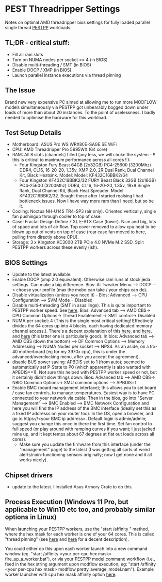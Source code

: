 # PEST Threadripper Settings
Notes on optimal AMD threadripper bios settings for fully loaded parallel single thread [PESTPP](https://github.com/usgs/pestpp) workloads

## TL;DR - critical stuff:
* Fill all ram slots
* Turn on NUMA nodes per socket == 4 (in BIOS)
* Disable multi-threading / SMT (in BIOS)
* Enable DOCP / XMP (in BIOS)
* Launch parallel instance executions via thread pinning

## The Issue
Brand new very expensive PC aimed at allowing me to run more MODFLOW models simultaneously via PESTPP got unbearably bogged down under loads of more than about 20 instances. To the point of uselessness. I badly needed to optimise the hardware for this workload.

## Test Setup Details
* Motherboard: ASUS Pro WS WRX80E-SAGE SE WiFi
* CPU: AMD Threadripper Pro 5995WX (64 core)
* RAM: All 8 slots (channels) filled (any less, we will choke the system - !! this is critical to maximum performance across all cores !!):
  - Four Kingston Fury Beast 64GB (2x32GB) PC4-25600 (3200Mhz) DDR4, CL16, 16-20-20, 1.35v, XMP 2.0, 2R Dual Rank, Dual Channel Kit, Black Heatsink. Model: Model: KF432C16BBK2/64
  - Four Kingston KF432C16BBK2/32 FURY Beast Black 32GB (2x16GB) PC4-25600 (3200Mhz) DDR4, CL16, 16-20-20, 1.35v, 1Rx8 Single Rank, Dual Channel Kit, Black Heat Spreader. Model: KF432C16BBK2/32. Bought these after I started realsing I had bottleneck issues. Now I have way more ram than I need, but so be it.
* Cooling: Noctua NH-U14S TR4-SP3 (air  only). Oriented vertically, single fan pushingup  through cooler to top of case.
* Case: Fractal Design Define 7 XL E-ATX Case (tower). Nice and big, lots of space and lots of air flow. Top cover removed to allow cpu heat to be blown up out of vents on top of case (rear case fan moved to here, pulling from directly above CPU).
* Storage: 3 x Kingston KC3000 2TB PCIe 4.0 NVMe M.2 SSD. Split PESTPP workers across these evenly (ish).

## BIOS Settings
* Update to the latest available.
* Enable DOCP (xmp 2.0 equivalent). Otherwise ram runs at stock jeda settings. Can make a big difference. Bios: Ai Tweaker Menu --> DOCP --> choose your profile (max the mobo can take / your chips can do).
* Disable virtualization (unless you need it) - Bios: Advanced --> CPU Configuration --> SVM Mode = Disabled
* Disable multi-threading (SMT in asus lingo). This is quite important to PESTPP worker speed. See [here](https://www.ansys.com/content/dam/company/technology-and-solution-partners/workstation-p620-ansys-white-paper.pdf). Bios: Advanced tab --> AMD CBS-> CPU Common Options-> Thread Enablement -> SMT control-> Disabled
* NUMA per socket: 4 (This is the single most critical setting! Effectively divides the 64 cores up into 4 blocks, each having dedicated memory channel access.). There's a decent explanation of this [here](https://www.ansys.com/content/dam/company/technology-and-solution-partners/workstation-p620-ansys-white-paper.pdf), and [here](https://www.anandtech.com/show/11697/the-amd-ryzen-threadripper-1950x-and-1920x-review/3), and [here](https://blog.michael.kuron-germany.de/2018/09/amd-ryzen-threadripper-numa-architecture-cpu-affinity-and-htcondor/) (this latter one is particularly good). In bios: Advanced tab --> AMD CBS (down the bottom) --> DF Common Options --> Memory Addressing --> NUMA Nodes per socket --> NPS4. As an aside, on a trx-40 motherboard (eg for my 3970x cpu), this is under the advanced/overclocking menu, after you accept the agreement).
* disable BUS power saving: APBDIS set to 1 (from auto); seemed to automatically set P-State to P0 (which apparently is also wanted with APBDIS==1). Not sure this helped with PESTPP worker speed or not, but it certainly didn't slow things down. Bios: Advanced tab --> AMD CBS-> NBIO Common Options-> SMU common options --> APBDIS=1
* Enable BMC (board management interface); this allows you to set board / case fan controls, to manage temperatures. Easiest way is to have PC connected to your network via cable. Then in the bios, go into "Server Management" --> BMC Enabled --> BMC Network Configuration and here you will find the IP address of the BMC interface (ideally set this as a fixed IP addresss on your router too). In the OS, open a browser, and go to https://\<your BMC ip address>. Default login is admin/admin; suggest you change this once in there the first time. Set fan control to full speed (or play around with ramping curves if you want; I just jacked mine up, and it kept temps about 67 degrees at flat out loads across all cores).
  - Make sure you update the firmware from this interface (under the "management" page) to the latest (I was getting all sorts of weird alerts/noin-functioning sensors originally; now I get none and it all works nicely).

## Chipset drivers
* update to the latest. I installed Asus Armory Crate to do this.

## Process Execution (Windows 11 Pro, but applicable to Win10 etc too, and probably similar options in Linux)
When launching your PESTPP workers, use the "start /affinity <hex mask>" method, where the hex mask for each worker is one of your 64 cores. This is called "thread pinning" (see [here](https://www.ansys.com/content/dam/company/technology-and-solution-partners/workstation-p620-ansys-white-paper.pdf) and [here](https://blog.michael.kuron-germany.de/2018/09/amd-ryzen-threadripper-numa-architecture-cpu-affinity-and-htcondor/) for a decent description).

You could either do this upon each worker launch into a new command window (eg. "start /affinity \<your per-cpu hex mask> fire_up_a_worker.bat"), or via your PESTPP model command workflow (i.e., feed in the hex string argument upon modflow execution, eg: "start /affinity \<your per-cpu hex mask> modflow pretty_average_model.nam"). Example worker launcher with cpu hex mask affinity option [here](https://github.com/cnicol-gwlogic/pest-threadripper_settings/blob/main/startmodels.py).
